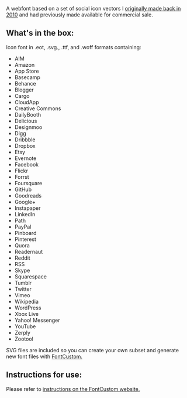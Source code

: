 A webfont based on a set of social icon vectors I [originally made back in 2010](http://dribbble.com/tombryan/projects/3384-Vector-Social-Icons) and had previously made available for commercial sale.


What's in the box:
------------------
Icon font in .eot, .svg., .ttf, and .woff formats containing:

* AIM
* Amazon
* App Store
* Basecamp
* Behance
* Blogger
* Cargo
* CloudApp
* Creative Commons
* DailyBooth
* Delicious
* Designmoo
* Digg
* Dribbble
* Dropbox
* Etsy
* Evernote
* Facebook
* Flickr
* Forrst
* Foursquare
* GitHub
* Goodreads
* Google+
* Instapaper
* LinkedIn
* Path
* PayPal
* Pinboard
* Pinterest
* Quora
* Readernaut
* Reddit
* RSS
* Skype
* Squarespace
* Tumblr
* Twitter
* Vimeo
* Wikipedia
* WordPress
* Xbox Live
* Yahoo! Messenger
* YouTube
* Zerply
* Zootool

SVG files are included so you can create your own subset and generate new font files with [FontCustom.](https://github.com/endtwist/fontcustom)


Instructions for use:
---------------------
Please refer to [instructions on the FontCustom website.](https://github.com/endtwist/fontcustom)